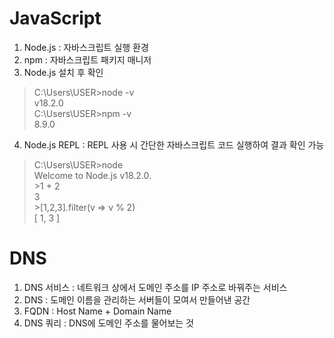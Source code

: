 # JavaScript
1. Node.js : 자바스크립트 실행 환경
2. npm : 자바스크립트 패키지 매니저
3. Node.js 설치 후 확인  
>C:\Users\USER>node -v  
>v18.2.0  
>C:\Users\USER>npm -v  
>8.9.0  
4. Node.js REPL : REPL 사용 시 간단한 자바스크립트 코드 실행하여 결과 확인 가능  
> C:\Users\USER>node  
> Welcome to Node.js v18.2.0.  
> \>1 + 2  
3  
> \>[1,2,3].filter(v => v % 2)  
[ 1, 3 ]  

# DNS
1. DNS 서비스 : 네트워크 상에서 도메인 주소를 IP 주소로 바꿔주는 서비스
2. DNS : 도메인 이름을 관리하는 서버들이 모여서 만들어낸 공간
3. FQDN : Host Name + Domain Name
4. DNS 쿼리 : DNS에 도메인 주소를 물어보는 것